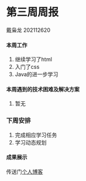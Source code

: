 # 第三周周报

戴枭龙     202112620

#### 本周工作

1. 继续学习了html
2. 入门了css
3. Java的进一步学习

#### 本周遇到的技术困难及解决方案

1. 暂无

### 下周安排

1. 完成相应学习任务
2. 学习动态规划

#### 成果展示

传送门[个人博客](https://aiiaoong.github.io/)


